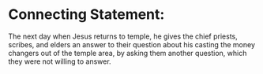 # Connecting Statement:

The next day when Jesus returns to temple, he gives the chief priests, scribes, and elders an answer to their question about his casting the money changers out of the temple area, by asking them another question, which they were not willing to answer.